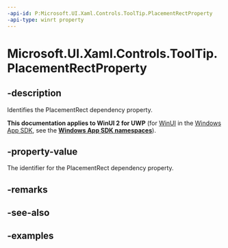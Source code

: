 ```yaml
---
-api-id: P:Microsoft.UI.Xaml.Controls.ToolTip.PlacementRectProperty
-api-type: winrt property
---
```


<!-- Property syntax.
public DependencyProperty PlacementRectProperty { get; }
-->

# Microsoft.UI.Xaml.Controls.ToolTip.PlacementRectProperty

## -description

Identifies the PlacementRect dependency property.

**This documentation applies to WinUI 2 for UWP** (for [WinUI](/windows/apps/winui/winui3/) in the [Windows App SDK](/windows/apps/windows-app-sdk/), see the **[Windows App SDK namespaces](/windows/windows-app-sdk/api/winrt/)**).

## -property-value

The identifier for the PlacementRect dependency property.

## -remarks

## -see-also

## -examples

